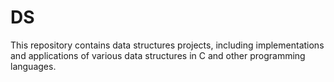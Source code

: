 # DS

This repository contains data structures projects, including implementations and applications of various data structures in C and other programming languages.